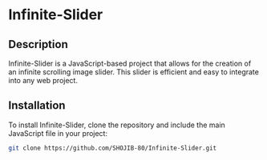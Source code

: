 # Infinite-Slider

## Description
Infinite-Slider is a JavaScript-based project that allows for the creation of an infinite scrolling image slider. This slider is efficient and easy to integrate into any web project.

## Installation
To install Infinite-Slider, clone the repository and include the main JavaScript file in your project:
```bash
git clone https://github.com/SHOJIB-80/Infinite-Slider.git
